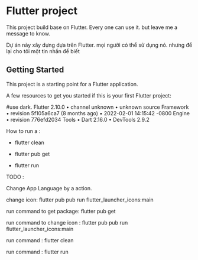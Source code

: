 # Flutter project
This project build base on Flutter. Every one can use it. but leave me a message to know.

Dự án này xây dựng dựa trên Flutter. mọi người có thể sử dụng nó. nhưng để lại cho tôi một tin nhắn để biết

## Getting Started

This project is a starting point for a Flutter application.

A few resources to get you started if this is your first Flutter project:

#use dark.
Flutter 2.10.0 • channel unknown • unknown source
Framework • revision 5f105a6ca7 (8 months ago) • 2022-02-01 14:15:42 -0800
Engine • revision 776efd2034
Tools • Dart 2.16.0 • DevTools 2.9.2


How to run a :

- flutter clean

- flutter pub get

- flutter run

TODO : 

Change App Language by a action.


change icon: flutter pub pub run flutter_launcher_icons:main

run command to get package: flutter pub get 

run command to change icon : flutter pub pub run flutter_launcher_icons:main

run command : flutter clean

run command : flutter run





[comment]: <> (- [Lab: Write your first Flutter app]&#40;https://flutter.dev/docs/get-started/codelab&#41;)

[comment]: <> (- [Cookbook: Useful Flutter samples]&#40;https://flutter.dev/docs/cookbook&#41;)

[comment]: <> (For help getting started with Flutter, view our)

[comment]: <> ([online documentation]&#40;https://flutter.dev/docs&#41;, which offers tutorials,)

[comment]: <> (samples, guidance on mobile development, and a full API reference.)
